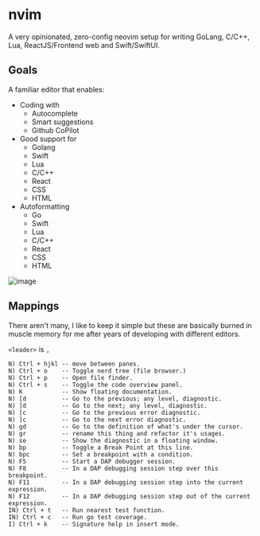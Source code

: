 # nvim

A very opinionated, zero-config neovim setup for writing GoLang, C/C++, Lua, ReactJS/Frontend web and Swift/SwiftUI.

## Goals

A familiar editor that enables:

- Coding with
  - Autocomplete
  - Smart suggestions
  - Github CoPilot
- Good support for
  - Golang
  - Swift
  - Lua
  - C/C++
  - React
  - CSS
  - HTML
- Autoformatting
  - Go
  - Swift
  - Lua
  - C/C++
  - React
  - CSS
  - HTML
  
![image](https://user-images.githubusercontent.com/1430657/231530973-c179e506-c6e0-4fe7-ab03-1f65d79c45a9.png)


## Mappings

There aren't many, I like to keep it simple but these are basically burned in muscle memory for me after years of developing with different editors.

`<leader>` is `,`

```
N) Ctrl + hjkl -- move between panes.
N) Ctrl + o    -- Toggle nerd tree (file browser.)
N) Ctrl + p    -- Open file finder.
N) Ctrl + s    -- Toggle the code overview panel.
N) K           -- Show floating documentation.
N) [d          -- Go to the previous; any level, diagnostic.
N) ]d          -- Go to the next; any level, diagnostic.
N) [c          -- Go to the previous error diagnostic.
N) ]c          -- Go to the next error diagnostic.
N) gd          -- Go to the definition of what's under the cursor.
N) gr          -- rename this thing and refactor it's usages.
N) se          -- Show the diagnostic in a floating window.
N) bp          -- Toggle a Break Point at this line.
N) bpc         -- Set a breakpoint with a condition.
N) F5          -- Start a DAP debugger session.
N) F8          -- In a DAP debugging session step over this breakpoint.
N) F11         -- In a DAP debugging session step into the current expression.
N) F12         -- In a DAP debugging session step out of the current expression.
IN) Ctrl + t   -- Run nearest test function.
IN) Ctrl + c   -- Run go test coverage.
I) Ctrl + k    -- Signature help in insert mode.
```

